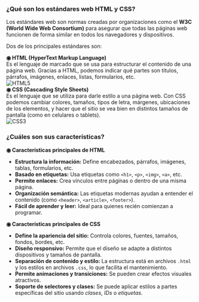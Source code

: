 ### ¿Qué son los estándares web HTML y CSS? 
Los estándares web son normas creadas por organizaciones como el **W3C (World Wide Web Consortium)** para asegurar que todas las páginas web funcionen de forma similar en todos los navegadores y dispositivos.

Dos de los principales estándares son:

**◉  HTML (HyperText Markup Language)**  
Es el lenguaje de marcado que se usa para estructurar el contenido de una página web. Gracias a HTML, podemos indicar qué partes son títulos, párrafos, imágenes, enlaces, listas, formularios, etc.  
![HTML5](https://img.shields.io/badge/html5-%23E34F26.svg?style=for-the-badge&logo=html5&logoColor=white)  
**◉ CSS (Cascading Style Sheets)**  
Es el lenguaje que se utiliza para darle estilo a una página web. Con CSS podemos cambiar colores, tamaños, tipos de letra, márgenes, ubicaciones de los elementos, y hacer que el sitio se vea bien en distintos tamaños de pantalla (como en celulares o tablets).  
![CSS3](https://img.shields.io/badge/css3-%231572B6.svg?style=for-the-badge&logo=css3&logoColor=white)

### ¿Cuáles son sus características?
**◉ Características principales de HTML**  
- **Estructura la información:** Define encabezados, párrafos, imágenes, tablas, formularios, etc.
- **Basado en etiquetas:** Usa etiquetas como `<h1>`, `<p>`, `<img>`, `<a>`, etc.
- **Permite enlaces:** Crea vínculos entre páginas o dentro de una misma página.
- **Organización semántica:** Las etiquetas modernas ayudan a entender el contenido (como `<header>`, `<article>`, `<footer>`).
- **Fácil de aprender y leer:** Ideal para quienes recién comienzan a programar.

**◉ Características principales de CSS**  
- **Define la apariencia del sitio:** Controla colores, fuentes, tamaños, fondos, bordes, etc.
- **Diseño responsivo:** Permite que el diseño se adapte a distintos dispositivos y tamaños de pantalla.
- **Separación de contenido y estilo:** La estructura está en archivos `.html` y los estilos en archivos `.css`, lo que facilita el mantenimiento.
- **Permite animaciones y transiciones:** Se pueden crear efectos visuales atractivos.
- **Soporte de selectores y clases:** Se puede aplicar estilos a partes específicas del sitio usando *clases*, *IDs* o *etiquetas*.